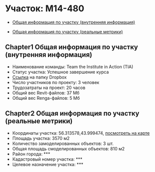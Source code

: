 # Участок: M14-480

* [Общая информация по участку (внутренняя информация)](#Chapter1)

* [Общая информация по участку (реальные метрики)](#Chapter2)

## <a id="test">Chapter1</a> Общая информация по участку (внутренняя информация)
+ Наименование команды: Team the Institute in Action (TIA)
+ Статус участка: Успешное завершение курса
+ [Ссылка](https://www.dropbox.com/sh/wvvgv1nw1iqred9/AADYFZpJ98bt13_w8VZHYthMa/M14_480?dl=0) на папку Dropbox
+ Число участников по проекту: 3 человек
+ Трудозатраты на проект: 20 часов
+ Общий вес Revit-файлов: 37 Мб
+ Общий вес Renga-файлов: 5 Мб
## <a id="test">Chapter2</a> Общая информация по участку (реальные метрики)
+ Координаты участка: 56.313578,43.999474, [посмотреть на карте](https://yandex.ru/maps/47/nizhny-novgorod/?ll=56.313578%2C43.999474&z=19)
+ Площадь участка: 3570 м2
+ Количество замоделированных объектов: 3 шт.
+ Общая площадь смоделированных объектов: 810 м2
+ Район города: *** 
+ Кадастровый номер участка: *** 
+ Целевое назначение участка: *** 
